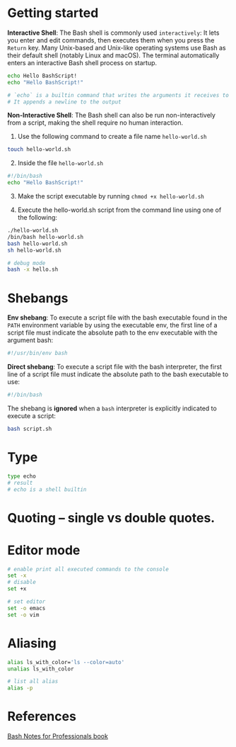 # Getting started
**Interactive Shell**: The Bash shell is commonly used `interactively`: It lets you enter and edit commands, then executes them when
you press the `Return` key. Many Unix-based and Unix-like operating systems use Bash as their default shell
(notably Linux and macOS). The terminal automatically enters an interactive Bash shell process on startup.

```bash
echo Hello BashScript!
echo "Hello BashScript!"

# `echo` is a builtin command that writes the arguments it receives to the standard output.
# It appends a newline to the output
```

**Non-Interactive Shell**: The Bash shell can also be run non-interactively from a script, making the shell require no human interaction.

1. Use the following command to create a file name `hello-world.sh`
```bash
touch hello-world.sh
```

2. Inside the file `hello-world.sh`
```bash
#!/bin/bash
echo "Hello BashScript!"
```

3. Make the script executable by running `chmod +x hello-world.sh`

4. Execute the hello-world.sh script from the command line using one of the following:
```bash
./hello-world.sh
/bin/bash hello-world.sh
bash hello-world.sh
sh hello-world.sh

# debug mode
bash -x hello.sh
```

# Shebangs
**Env shebang**: To execute a script file with the bash executable found in the `PATH` environment variable by using the executable
env, the first line of a script file must indicate the absolute path to the env executable with the argument bash:

```bash
#!/usr/bin/env bash
```

**Direct shebang**: To execute a script file with the bash interpreter, the first line of a script file must indicate the absolute path to the
bash executable to use:
```bash
#!/bin/bash
```

The shebang is **ignored** when a `bash` interpreter is explicitly indicated to execute a script:
```bash
bash script.sh
```

# Type
```bash
type echo
# result
# echo is a shell builtin
```

# Quoting – single vs double quotes.

# Editor mode
```bash
# enable print all executed commands to the console
set -x
# disable
set +x

# set editor
set -o emacs
set -o vim
```

# Aliasing
```bash
alias ls_with_color='ls --color=auto'
unalias ls_with_color

# list all alias
alias -p
```

# References
[Bash Notes for Professionals book](https://goalkicker.com/BashBook/)